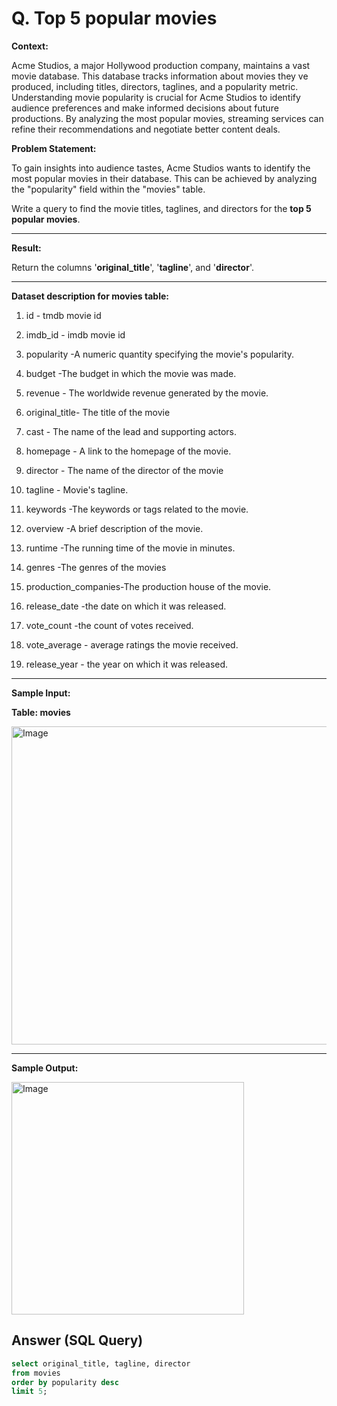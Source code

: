# Q. Top 5 popular movies

**Context:**

Acme Studios, a major Hollywood production company, maintains a vast movie database. 
This database tracks information about movies they ve produced, including titles, directors, taglines, and a popularity metric. 
Understanding movie popularity is crucial for Acme Studios to identify audience preferences and make informed decisions about future productions. 
By analyzing the most popular movies, streaming services can refine their recommendations and negotiate better content deals.

**Problem Statement:**

To gain insights into audience tastes, Acme Studios wants to identify the most popular movies in their database. This can be achieved by analyzing the "popularity" field within the "movies" table.

Write a query to find the movie titles, taglines, and directors for the **top 5 popular movies**.

---

**Result:**

Return the columns '**original_title**', '**tagline**', and '**director**'.

---

**Dataset description for movies table:**

1) id - tmdb movie id

2) imdb_id - imdb movie id

3) popularity -A numeric quantity specifying the movie's popularity.

4) budget -The budget in which the movie was made.

5) revenue - The worldwide revenue generated by the movie.

6) original_title- The title of the movie

7) cast - The name of the lead and supporting actors.

8) homepage - A link to the homepage of the movie.

9) director - The name of the director of the movie

10) tagline - Movie's tagline.

11) keywords -The keywords or tags related to the movie.

12) overview -A brief description of the movie.

13) runtime -The running time of the movie in minutes.

14) genres -The genres of the movies

15) production_companies-The production house of the movie.

16) release_date -the date on which it was released.

17) vote_count -the count of votes received.

18) vote_average - average ratings the movie received.

19) release_year - the year on which it was released.

---

**Sample Input:**

**Table: movies**

<img width="509" alt="Image" src="https://github.com/user-attachments/assets/9e953231-4d81-4519-816a-30acbc62dd97" />

---

**Sample Output:**

<img width="372" alt="Image" src="https://github.com/user-attachments/assets/121d05bb-58c6-4531-9854-c3637879d5a3" />

## Answer (SQL Query)

```sql
select original_title, tagline, director 
from movies 
order by popularity desc 
limit 5;
